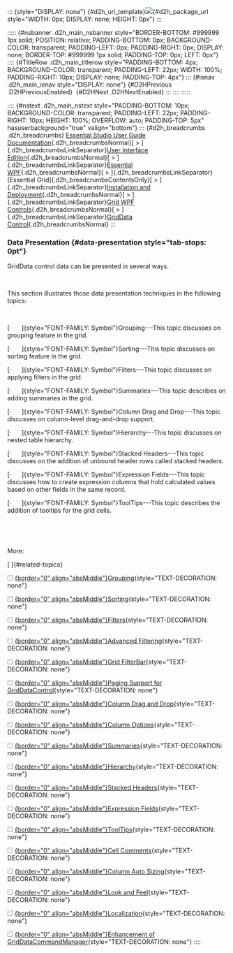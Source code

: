 ::: {style="DISPLAY: none"}
[](ms-xhelp:///?Id=d2h_url_template){#d2h_url_template}![](!package_url!){#d2h_package_url style="WIDTH: 0px; DISPLAY: none; HEIGHT: 0px"}
:::

::::: {#nsbanner .d2h_main_nsbanner style="BORDER-BOTTOM: #999999 1px solid; POSITION: relative; PADDING-BOTTOM: 0px; BACKGROUND-COLOR: transparent; PADDING-LEFT: 0px; PADDING-RIGHT: 0px; DISPLAY: none; BORDER-TOP: #999999 1px solid; PADDING-TOP: 0px; LEFT: 0px"}
:::: {#TitleRow .d2h_main_titlerow style="PADDING-BOTTOM: 4px; BACKGROUND-COLOR: transparent; PADDING-LEFT: 22px; WIDTH: 100%; PADDING-RIGHT: 10px; DISPLAY: none; PADDING-TOP: 4px"}
::: {#ienav .d2h_main_ienav style="DISPLAY: none"}
[](ms-xhelp:///?Id=3aa3e71e-b03c-49ea-b035-808f819b3262){#D2HPrevious .D2HPreviousEnabled}  [](ms-xhelp:///?Id=ae9b06df-29c1-4a96-b6c2-668aab38bd97){#D2HNext .D2HNextEnabled}
:::
::::
:::::

:::: {#nstext .d2h_main_nstext style="PADDING-BOTTOM: 10px; BACKGROUND-COLOR: transparent; PADDING-LEFT: 22px; PADDING-RIGHT: 10px; HEIGHT: 100%; OVERFLOW: auto; PADDING-TOP: 5px" hasuserbackground="true" valign="bottom"}
::: {#d2h_breadcrumbs .d2h_breadcrumbs}
[Essential Studio User Guide Documentation](ms-xhelp:///?Id=12457748-09e3-4d74-a240-8e049cedf030){.d2h_breadcrumbsNormal}[ \> ]{.d2h_breadcrumbsLinkSeparator}[User Interface Edition](ms-xhelp:///?Id=c29296b7-531c-413b-a0ec-488ca1f7f669){.d2h_breadcrumbsNormal}[ \> ]{.d2h_breadcrumbsLinkSeparator}[Essential WPF](ms-xhelp:///?Id=7f4f82c5-151c-4262-94d0-75c4626c77bc){.d2h_breadcrumbsNormal}[ \> ]{.d2h_breadcrumbsLinkSeparator}[Essential Grid]{.d2h_breadcrumbsContentsOnly}[ \> ]{.d2h_breadcrumbsLinkSeparator}[Installation and Deployment](ms-xhelp:///?Id=094c35c7-db8e-4341-9619-16644b2a4e34){.d2h_breadcrumbsNormal}[ \> ]{.d2h_breadcrumbsLinkSeparator}[Grid WPF Controls](ms-xhelp:///?Id=1249c159-5431-465a-b1af-1cf1e5e90ac8){.d2h_breadcrumbsNormal}[ \> ]{.d2h_breadcrumbsLinkSeparator}[GridData Control](ms-xhelp:///?Id=e9aeb59d-d6ab-4862-87f7-4f169b1d763e){.d2h_breadcrumbsNormal}
:::

### Data Presentation {#data-presentation style="tab-stops: 0pt"}

GridData control data can be presented in several ways.

 

This section illustrates those data presentation techniques in the following topics:

 

[·      ]{style="FONT-FAMILY: Symbol"}Grouping---This topic discusses on grouping feature in the grid.

[·      ]{style="FONT-FAMILY: Symbol"}Sorting---This topic discusses on sorting feature in the grid.

[·      ]{style="FONT-FAMILY: Symbol"}Filters---This topic discusses on applying filters in the grid.

[·      ]{style="FONT-FAMILY: Symbol"}Summaries---This topic describes on adding summaries in the grid.

[·      ]{style="FONT-FAMILY: Symbol"}Column Drag and Drop---This topic discusses on column-level drag-and-drop support.

[·      ]{style="FONT-FAMILY: Symbol"}Hierarchy---This topic discusses on nested table hierarchy.

[·      ]{style="FONT-FAMILY: Symbol"}Stacked Headers---This topic discusses on the addition of unbound header rows called stacked headers.

[·      ]{style="FONT-FAMILY: Symbol"}Expression Fields---This topic discusses how to create expression columns that hold calculated values based on other fields in the same record.

[·      ]{style="FONT-FAMILY: Symbol"}ToolTips---This topic describes the addition of tooltips for the grid cells.

 

 

More:

[ ]{#related-topics}

[![](button.gif){border="0" align="absMiddle"}Grouping](ms-xhelp:///?Id=e9162fed-11c5-4abb-87d2-2de84c19cc7c){style="TEXT-DECORATION: none"}

[![](button.gif){border="0" align="absMiddle"}Sorting](ms-xhelp:///?Id=b8861b6e-5756-4e2c-8146-c83966c8c1e7){style="TEXT-DECORATION: none"}

[![](button.gif){border="0" align="absMiddle"}Filters](ms-xhelp:///?Id=1a3280f4-6d39-43ef-abdb-9267095161ee){style="TEXT-DECORATION: none"}

[![](button.gif){border="0" align="absMiddle"}Advanced Filtering](ms-xhelp:///?Id=79e46882-fbdb-4a89-aa05-d22b4010ef92){style="TEXT-DECORATION: none"}

[![](button.gif){border="0" align="absMiddle"}Grid FilterBar](ms-xhelp:///?Id=01ad694e-27d2-4af1-90e4-4a8744c05ea1){style="TEXT-DECORATION: none"}

[![](button.gif){border="0" align="absMiddle"}Paging Support for GridDataControl](ms-xhelp:///?Id=353f3aa6-b80a-4836-9e74-819e78922a09){style="TEXT-DECORATION: none"}

[![](button.gif){border="0" align="absMiddle"}Column Drag and Drop](ms-xhelp:///?Id=4933c99e-5991-443b-b8cc-0cef8592df25){style="TEXT-DECORATION: none"}

[![](button.gif){border="0" align="absMiddle"}Column Options](ms-xhelp:///?Id=2863d9bc-33fc-4787-83d2-1d4d8fde6247){style="TEXT-DECORATION: none"}

[![](button.gif){border="0" align="absMiddle"}Summaries](ms-xhelp:///?Id=4b919a03-01ab-47ea-a245-2a4f30494b35){style="TEXT-DECORATION: none"}

[![](button.gif){border="0" align="absMiddle"}Hierarchy](ms-xhelp:///?Id=c99d48c3-2d7e-45c4-a288-c7cfd0233d3b){style="TEXT-DECORATION: none"}

[![](button.gif){border="0" align="absMiddle"}Stacked Headers](ms-xhelp:///?Id=ba0a964a-026f-4054-afb3-126285f98b8a){style="TEXT-DECORATION: none"}

[![](button.gif){border="0" align="absMiddle"}Expression Fields](ms-xhelp:///?Id=6c787fdf-26e7-45ee-947a-73360e8562b3){style="TEXT-DECORATION: none"}

[![](button.gif){border="0" align="absMiddle"}ToolTips](ms-xhelp:///?Id=9f21247b-5141-4bd6-a84b-f8ac5acd8b47){style="TEXT-DECORATION: none"}

[![](button.gif){border="0" align="absMiddle"}Cell Comments](ms-xhelp:///?Id=9e77d566-15f2-4f95-ac29-bcb859648256){style="TEXT-DECORATION: none"}

[![](button.gif){border="0" align="absMiddle"}Column Auto Sizing](ms-xhelp:///?Id=a58ac504-f48b-48d3-ad68-cca4eefda42d){style="TEXT-DECORATION: none"}

[![](button.gif){border="0" align="absMiddle"}Look and Feel](ms-xhelp:///?Id=8f57eabb-4d4f-4cb7-a8cc-93eed5cbf410){style="TEXT-DECORATION: none"}

[![](button.gif){border="0" align="absMiddle"}Localization](ms-xhelp:///?Id=26ca8d5d-837f-4b1a-a83d-af01af23b2b5){style="TEXT-DECORATION: none"}

[![](button.gif){border="0" align="absMiddle"}Enhancement of GridDataCommandManager](ms-xhelp:///?Id=b09a2b5c-b9bf-4d7d-a5c1-31e401b7a85d){style="TEXT-DECORATION: none"}
::::
